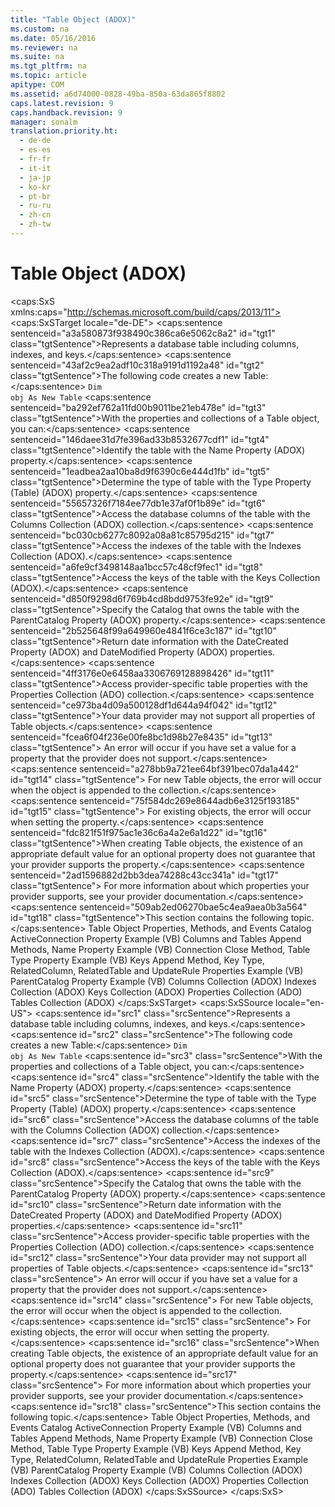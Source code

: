 ```yaml
---
title: "Table Object (ADOX)"
ms.custom: na
ms.date: 05/16/2016
ms.reviewer: na
ms.suite: na
ms.tgt_pltfrm: na
ms.topic: article
apitype: COM
ms.assetid: a6d74000-0828-49ba-850a-63da865f8802
caps.latest.revision: 9
caps.handback.revision: 9
manager: sonalm
translation.priority.ht: 
  - de-de
  - es-es
  - fr-fr
  - it-it
  - ja-jp
  - ko-kr
  - pt-br
  - ru-ru
  - zh-cn
  - zh-tw
---
```

# Table Object (ADOX)
<?xml version="1.0" encoding="utf-8"?>
<caps:SxS xmlns:caps="http://schemas.microsoft.com/build/caps/2013/11">
  <caps:SxSTarget locale="de-DE">
    <developerReferenceWithoutSyntaxDocument xsi:schemaLocation="http://ddue.schemas.microsoft.com/authoring/2003/5 http://dduestorage.blob.core.windows.net/ddueschema/developer.xsd" xmlns="http://ddue.schemas.microsoft.com/authoring/2003/5" xmlns:xlink="http://www.w3.org/1999/xlink" xmlns:xsi="http://www.w3.org/2001/XMLSchema-instance">
      <introduction>
        <para>
          <caps:sentence sentenceid="a3a580873f938490c386ca6e5062c8a2" id="tgt1" class="tgtSentence">Represents a database table including columns, indexes, and keys.</caps:sentence>
        </para>
      </introduction>
      <languageReferenceRemarks>
        <content>
          <para>
            <caps:sentence sentenceid="43af2c9ea2adf10c318a9191d1192a48" id="tgt2" class="tgtSentence">The following code creates a new <legacyBold>Table</legacyBold>:</caps:sentence>
          </para>
          <code>Dim obj As New Table</code>
          <para>
            <caps:sentence sentenceid="ba292ef762a11fd00b9011be21eb478e" id="tgt3" class="tgtSentence">With the properties and collections of a <legacyBold>Table</legacyBold> object, you can:</caps:sentence>
          </para>
          <list class="bullet">
            <listItem>
              <para>
                <caps:sentence sentenceid="146daee31d7fe396ad33b8532677cdf1" id="tgt4" class="tgtSentence">Identify the table with the <link xlink:href="81b92baf-b6b9-4f4e-9f33-4503795518cd">Name Property (ADOX)</link> property.</caps:sentence>
              </para>
            </listItem>
            <listItem>
              <para>
                <caps:sentence sentenceid="1eadbea2aa10ba8d9f6390c6e444d1fb" id="tgt5" class="tgtSentence">Determine the type of table with the <link xlink:href="7b6e14bb-fb69-4d74-aaca-f5d380f4d887">Type Property (Table) (ADOX)</link> property.</caps:sentence>
              </para>
            </listItem>
            <listItem>
              <para>
                <caps:sentence sentenceid="55657326f7184ee77db1e37af0f1b89e" id="tgt6" class="tgtSentence">Access the database columns of the table with the <link xlink:href="23b9fea8-4f76-4a51-95ce-1a6ce4560b34">Columns Collection (ADOX)</link> collection.</caps:sentence>
              </para>
            </listItem>
            <listItem>
              <para>
                <caps:sentence sentenceid="bc030cb6277c8092a08a81c85795d215" id="tgt7" class="tgtSentence">Access the indexes of the table with the <link xlink:href="184cf536-455c-42be-bf1c-a5c25bade961">Indexes Collection (ADOX)</link>.</caps:sentence>
              </para>
            </listItem>
            <listItem>
              <para>
                <caps:sentence sentenceid="a6fe9cf3498148aa1bcc57c48cf9fec1" id="tgt8" class="tgtSentence">Access the keys of the table with the <link xlink:href="cdb31c76-e559-475c-b33a-aac24f73e70e">Keys Collection (ADOX)</link>.</caps:sentence>
              </para>
            </listItem>
            <listItem>
              <para>
                <caps:sentence sentenceid="d850f9298d6f769b4cd8bdd9753fe92e" id="tgt9" class="tgtSentence">Specify the Catalog that owns the table with the <link xlink:href="a0bb2ed8-d4cb-4f92-8de7-769bbe0e6273">ParentCatalog Property (ADOX)</link> property.</caps:sentence>
              </para>
            </listItem>
            <listItem>
              <para>
                <caps:sentence sentenceid="2b525648f99a649960e4841f6ce3c187" id="tgt10" class="tgtSentence">Return date information with the <link xlink:href="2bf4b00d-045c-444e-8af7-8af6297ed418">DateCreated Property (ADOX)</link> and <link xlink:href="fed09266-1547-4bda-9088-c254d81cc738">DateModified Property (ADOX)</link> properties.</caps:sentence>
              </para>
            </listItem>
            <listItem>
              <para>
                <caps:sentence sentenceid="4ff3176e0e6458aa3306769128898426" id="tgt11" class="tgtSentence">Access provider-specific table properties with the <link xlink:href="1d539aa8-ce0d-4418-ab03-8d0a3c1e9d82">Properties Collection (ADO)</link> collection.</caps:sentence>
              </para>
            </listItem>
          </list>
          <alert class="note">
            <para>
              <caps:sentence sentenceid="ce973ba4d09a500128df1d644a94f042" id="tgt12" class="tgtSentence">Your data provider may not support all properties of <legacyBold>Table</legacyBold> objects.</caps:sentence>
              <caps:sentence sentenceid="fcea6f04f236e00fe8bc1d98b27e8435" id="tgt13" class="tgtSentence"> An error will occur if you have set a value for a property that the provider does not support.</caps:sentence>
              <caps:sentence sentenceid="a278bb9a721ee64bf391bec07da1a442" id="tgt14" class="tgtSentence"> For new <legacyBold>Table</legacyBold> objects, the error will occur when the object is appended to the collection.</caps:sentence>
              <caps:sentence sentenceid="75f584dc269e8644adb6e3125f193185" id="tgt15" class="tgtSentence"> For existing objects, the error will occur when setting the property.</caps:sentence>
            </para>
            <para>
              <caps:sentence sentenceid="fdc821f51f975ac1e36c6a4a2e6a1d22" id="tgt16" class="tgtSentence">When creating <legacyBold>Table</legacyBold> objects, the existence of an appropriate default value for an optional property does not guarantee that your provider supports the property.</caps:sentence>
              <caps:sentence sentenceid="2ad1596882d2bb3dea74288c43cc341a" id="tgt17" class="tgtSentence"> For more information about which properties your provider supports, see your provider documentation.</caps:sentence>
            </para>
          </alert>
          <para>
            <caps:sentence sentenceid="509ab2ed06270bae5c4ea9aea0b3a564" id="tgt18" class="tgtSentence">This section contains the following topic.</caps:sentence>
          </para>
          <list class="bullet">
            <listItem>
              <para>
                <link xlink:href="140d1517-6f0c-4fc9-9deb-9658982d88ed">Table Object Properties, Methods, and Events</link>
              </para>
            </listItem>
          </list>
        </content>
      </languageReferenceRemarks>
      <relatedTopics>
        <link xlink:href="bb3274b1-764d-43a7-a49f-ef55680ecd26">Catalog ActiveConnection Property Example (VB)</link>
        <link xlink:href="678e5546-df5d-4cd0-bfe9-6cf13cb385c0">Columns and Tables Append Methods, Name Property Example (VB)</link>
        <link xlink:href="f88e7a3b-19ed-46e2-b2ce-3b611d9b8166">Connection Close Method, Table Type Property Example (VB)</link>
        <link xlink:href="13b5b1c3-6af6-439e-bb65-976578ba6bc2">Keys Append Method, Key Type, RelatedColumn, RelatedTable and UpdateRule Properties Example (VB)</link>
        <link xlink:href="448bc850-7584-4c5f-89f3-5f4fee88b259">ParentCatalog Property Example (VB)</link>
        <link xlink:href="23b9fea8-4f76-4a51-95ce-1a6ce4560b34">Columns Collection (ADOX)</link>
        <link xlink:href="184cf536-455c-42be-bf1c-a5c25bade961">Indexes Collection (ADOX)</link>
        <link xlink:href="cdb31c76-e559-475c-b33a-aac24f73e70e">Keys Collection (ADOX)</link>
        <link xlink:href="1d539aa8-ce0d-4418-ab03-8d0a3c1e9d82">Properties Collection (ADO)</link>
        <link xlink:href="38d750e7-f3fb-426e-b4b4-55eea4f1a654">Tables Collection (ADOX)</link>
      </relatedTopics>
    </developerReferenceWithoutSyntaxDocument>
  </caps:SxSTarget>
  <caps:SxSSource locale="en-US">
    <developerReferenceWithoutSyntaxDocument xsi:schemaLocation="http://ddue.schemas.microsoft.com/authoring/2003/5 http://dduestorage.blob.core.windows.net/ddueschema/developer.xsd" xmlns="http://ddue.schemas.microsoft.com/authoring/2003/5" xmlns:xlink="http://www.w3.org/1999/xlink" xmlns:xsi="http://www.w3.org/2001/XMLSchema-instance">
      <introduction>
        <para>
          <caps:sentence id="src1" class="srcSentence">Represents a database table including columns, indexes, and keys.</caps:sentence>
        </para>
      </introduction>
      <languageReferenceRemarks>
        <content>
          <para>
            <caps:sentence id="src2" class="srcSentence">The following code creates a new <legacyBold>Table</legacyBold>:</caps:sentence>
          </para>
          <code>Dim obj As New Table</code>
          <para>
            <caps:sentence id="src3" class="srcSentence">With the properties and collections of a <legacyBold>Table</legacyBold> object, you can:</caps:sentence>
          </para>
          <list class="bullet">
            <listItem>
              <para>
                <caps:sentence id="src4" class="srcSentence">Identify the table with the <link xlink:href="81b92baf-b6b9-4f4e-9f33-4503795518cd">Name Property (ADOX)</link> property.</caps:sentence>
              </para>
            </listItem>
            <listItem>
              <para>
                <caps:sentence id="src5" class="srcSentence">Determine the type of table with the <link xlink:href="7b6e14bb-fb69-4d74-aaca-f5d380f4d887">Type Property (Table) (ADOX)</link> property.</caps:sentence>
              </para>
            </listItem>
            <listItem>
              <para>
                <caps:sentence id="src6" class="srcSentence">Access the database columns of the table with the <link xlink:href="23b9fea8-4f76-4a51-95ce-1a6ce4560b34">Columns Collection (ADOX)</link> collection.</caps:sentence>
              </para>
            </listItem>
            <listItem>
              <para>
                <caps:sentence id="src7" class="srcSentence">Access the indexes of the table with the <link xlink:href="184cf536-455c-42be-bf1c-a5c25bade961">Indexes Collection (ADOX)</link>.</caps:sentence>
              </para>
            </listItem>
            <listItem>
              <para>
                <caps:sentence id="src8" class="srcSentence">Access the keys of the table with the <link xlink:href="cdb31c76-e559-475c-b33a-aac24f73e70e">Keys Collection (ADOX)</link>.</caps:sentence>
              </para>
            </listItem>
            <listItem>
              <para>
                <caps:sentence id="src9" class="srcSentence">Specify the Catalog that owns the table with the <link xlink:href="a0bb2ed8-d4cb-4f92-8de7-769bbe0e6273">ParentCatalog Property (ADOX)</link> property.</caps:sentence>
              </para>
            </listItem>
            <listItem>
              <para>
                <caps:sentence id="src10" class="srcSentence">Return date information with the <link xlink:href="2bf4b00d-045c-444e-8af7-8af6297ed418">DateCreated Property (ADOX)</link> and <link xlink:href="fed09266-1547-4bda-9088-c254d81cc738">DateModified Property (ADOX)</link> properties.</caps:sentence>
              </para>
            </listItem>
            <listItem>
              <para>
                <caps:sentence id="src11" class="srcSentence">Access provider-specific table properties with the <link xlink:href="1d539aa8-ce0d-4418-ab03-8d0a3c1e9d82">Properties Collection (ADO)</link> collection.</caps:sentence>
              </para>
            </listItem>
          </list>
          <alert class="note">
            <para>
              <caps:sentence id="src12" class="srcSentence">Your data provider may not support all properties of <legacyBold>Table</legacyBold> objects.</caps:sentence>
              <caps:sentence id="src13" class="srcSentence"> An error will occur if you have set a value for a property that the provider does not support.</caps:sentence>
              <caps:sentence id="src14" class="srcSentence"> For new <legacyBold>Table</legacyBold> objects, the error will occur when the object is appended to the collection.</caps:sentence>
              <caps:sentence id="src15" class="srcSentence"> For existing objects, the error will occur when setting the property.</caps:sentence>
            </para>
            <para>
              <caps:sentence id="src16" class="srcSentence">When creating <legacyBold>Table</legacyBold> objects, the existence of an appropriate default value for an optional property does not guarantee that your provider supports the property.</caps:sentence>
              <caps:sentence id="src17" class="srcSentence"> For more information about which properties your provider supports, see your provider documentation.</caps:sentence>
            </para>
          </alert>
          <para>
            <caps:sentence id="src18" class="srcSentence">This section contains the following topic.</caps:sentence>
          </para>
          <list class="bullet">
            <listItem>
              <para>
                <link xlink:href="140d1517-6f0c-4fc9-9deb-9658982d88ed">Table Object Properties, Methods, and Events</link>
              </para>
            </listItem>
          </list>
        </content>
      </languageReferenceRemarks>
      <relatedTopics>
        <link xlink:href="bb3274b1-764d-43a7-a49f-ef55680ecd26">Catalog ActiveConnection Property Example (VB)</link>
        <link xlink:href="678e5546-df5d-4cd0-bfe9-6cf13cb385c0">Columns and Tables Append Methods, Name Property Example (VB)</link>
        <link xlink:href="f88e7a3b-19ed-46e2-b2ce-3b611d9b8166">Connection Close Method, Table Type Property Example (VB)</link>
        <link xlink:href="13b5b1c3-6af6-439e-bb65-976578ba6bc2">Keys Append Method, Key Type, RelatedColumn, RelatedTable and UpdateRule Properties Example (VB)</link>
        <link xlink:href="448bc850-7584-4c5f-89f3-5f4fee88b259">ParentCatalog Property Example (VB)</link>
        <link xlink:href="23b9fea8-4f76-4a51-95ce-1a6ce4560b34">Columns Collection (ADOX)</link>
        <link xlink:href="184cf536-455c-42be-bf1c-a5c25bade961">Indexes Collection (ADOX)</link>
        <link xlink:href="cdb31c76-e559-475c-b33a-aac24f73e70e">Keys Collection (ADOX)</link>
        <link xlink:href="1d539aa8-ce0d-4418-ab03-8d0a3c1e9d82">Properties Collection (ADO)</link>
        <link xlink:href="38d750e7-f3fb-426e-b4b4-55eea4f1a654">Tables Collection (ADOX)</link>
      </relatedTopics>
    </developerReferenceWithoutSyntaxDocument>
  </caps:SxSSource>
</caps:SxS>